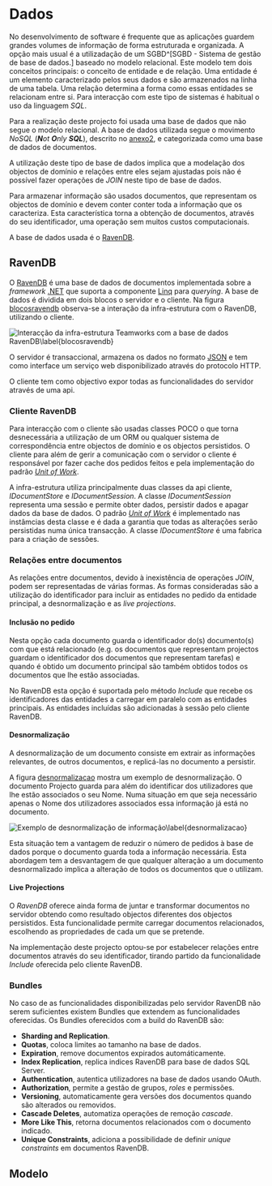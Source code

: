 Dados
=

No desenvolvimento de software é frequente que as aplicações guardem grandes volumes de informação de forma estruturada e organizada. A opção mais usual é a utilizadação de um SGBD^[SGBD - Sistema de gestão de base de dados.] baseado no modelo relacional. 
Este modelo tem dois conceitos principais: o conceito de entidade e de relação. 
Uma entidade é um elemento caracterizado pelos seus dados e são armazenados na linha de uma tabela. 
Uma relação determina a forma como essas entidades se relacionam entre si. 
Para interacção com este tipo de sistemas é habitual o uso da linguagem *SQL*.

Para a realização deste projecto foi usada uma base de dados que não segue o modelo relacional. 
A base de dados utilizada segue o movimento *NoSQL* (***N**ot **O**nly **SQL***), descrito no [anexo2](#), e categorizada como uma base de dados de documentos.

A utilização deste tipo de base de dados implica que a modelação dos objectos de domínio e relações entre eles sejam ajustadas pois não é possível fazer operações de *JOIN* neste tipo de base de dados.

Para armazenar informação são usados documentos,  que representam os objectos de domínio e devem conter conter toda a informação que os caracteriza. Esta característica torna a obtenção de documentos, através do seu identificador, uma operação sem muitos custos computacionais. 

A base de dados usada é o [RavenDB](#ravendb).

RavenDB
-

O [RavenDB](#ravendb) é uma base de dados de documentos implementada sobre a *framework* [.NET](#net) que suporta a componente [Linq](#linq) para *querying*. 
A base de dados é dividida em dois blocos o servidor e o cliente. Na figura [blocosravendb](#) observa-se a interação da infra-estrutura com o RavenDB, utilizando o cliente. 

![Interacção da infra-estrutura Teamworks com a base de dados RavenDB\label{blocosravendb}](http://www.lucidchart.com/publicSegments/view/4fd76e6a-3ef0-4875-99c1-4ac60a78da40/image.png)

O servidor é transaccional, armazena os dados no formato [JSON](#json) e tem como interface um serviço web disponibilizado através do protocolo HTTP. 

O cliente tem como objectivo expor todas as funcionalidades do servidor através de uma api. 

### Cliente RavenDB

Para interacção com o cliente são usadas classes POCO o que torna desnecessária a utilização de um ORM ou qualquer sistema de correspondência entre objectos de domínio e os objectos persistidos. O cliente para além de gerir a comunicação com o servidor o cliente é responsável por fazer cache dos pedidos feitos e pela implementação do padrão *[Unit of Work](#unitofwork)*.

A infra-estrutura utiliza principalmente duas classes da api cliente, *IDocumentStore* e *IDocumentSession*.
A classe *IDocumentSession* representa uma sessão e permite obter dados, persistir dados e apagar dados da base de dados. O padrão *[Unit of Work](#unitofwork)* é implementado nas instâmcias desta classe e é dada a garantia que todas as alterações serão persistidas numa única transacção.
A classe *IDocumentStore* é uma fabrica para a criação de sessões.

### Relações entre documentos

As relações entre documentos, devido à inexistência de operações *JOIN*, podem ser representadas de várias formas. As formas consideradas são a utilização do identificador para incluir as entidades no pedido da entidade principal, a desnormalização e as *live projections*.

#### Inclusão no pedido

Nesta opção cada documento guarda o identificador do(s) documento(s) com que está relacionado (e.g. os documentos que representam projectos guardam o identificador dos documentos que representam tarefas) e quando é obtido um documento principal são também obtidos todos os documentos que lhe estão associadas. 

No RavenDB esta opção é suportada pelo método *Include* que recebe os identificadores das entidades a carregar em paralelo com as entidades principais. As entidades incluídas são adicionadas à sessão pelo cliente RavenDB. 

#### Desnormalização

A desnormalização de um documento consiste em extrair as informações relevantes, de outros documentos, e replicá-las no documento a persistir.

A figura [desnormalizacao](#) mostra um exemplo de desnormalização. O documento Projecto guarda para além do identificar dos utilizadores que lhe estão associados o seu Nome. Numa situação em que seja necessário apenas o Nome dos utilizadores associados essa informação já está no documento.

![Exemplo de desnormalização de informação\label{desnormalizacao}](http://www.lucidchart.com/publicSegments/view/4fd722d2-6770-4fe6-951d-51600a5705ae/image.png)

Esta situação tem a vantagem de reduzir o número de pedidos à base de dados porque o documento guarda toda a informação necessária.
Esta abordagem tem a desvantagem de que qualquer alteração a um documento desnormalizado implica a alteração de todos os documentos que o utilizam.

#### Live Projections

O *RavenDB* oferece ainda forma de juntar e transformar documentos no servidor obtendo como resultado objectos diferentes dos objectos persistidos. Esta funcionalidade permite carregar documentos relacionados, escolhendo as propriedades de cada um que se pretende.

Na implementação deste projecto optou-se por estabelecer relações entre documentos através do seu identificador, tirando partido da funcionalidade *Include* oferecida pelo cliente RavenDB.

### Bundles

No caso de as funcionalidades disponibilizadas pelo servidor RavenDB não serem suficientes existem Bundles que extendem as funcionalidades oferecidas. 
Os Bundles oferecidos com a build do RavenDB são:

 * **Sharding and Replication**.
 * **Quotas**, coloca limites ao tamanho na base de dados.
 * **Expiration**, remove documentos expirados automáticamente.
 * **Index Replication**, replica indices RavenDB para base de dados SQL Server.
 * **Authentication**, autentica utilizadores na base de dados usando OAuth.
 * **Authorization**, permite a gestão de grupos, *roles* e permissões.
 * **Versioning**, automaticamente gera versões dos documentos quando são alterados ou removidos.
 * **Cascade Deletes**, automatiza operações de remoção *cascade*.
 * **More Like This**, retorna documentos relacionados com o documento indicado.
 * **Unique Constraints**, adiciona a possibilidade de definir *unique constraints* em documentos RavenDB.

Modelo
-